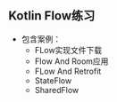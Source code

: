 ## Kotlin Flow练习
- 包含案例：
  - FLow实现文件下载
  - Flow And Room应用
  - FLow And Retrofit
  - StateFlow
  - SharedFlow